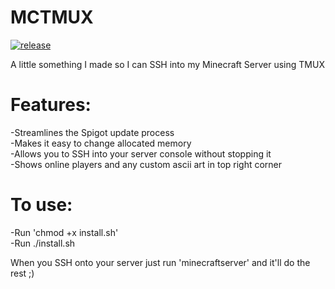 # MCTMUX
[![release](https://img.shields.io/badge/release-v0.2--beta-brightgreen.svg)](http://github.com/Grummus/mctmux/releases)  

A little something I made so I can SSH into my Minecraft Server using TMUX 

# Features:  
-Streamlines the Spigot update process  
-Makes it easy to change allocated memory  
-Allows you to SSH into your server console without stopping it  
-Shows online players and any custom ascii art in top right corner  

# To use:   
-Run 'chmod +x install.sh'  
-Run ./install.sh  

When you SSH onto your server just run 'minecraftserver' and it'll do the rest ;)  
